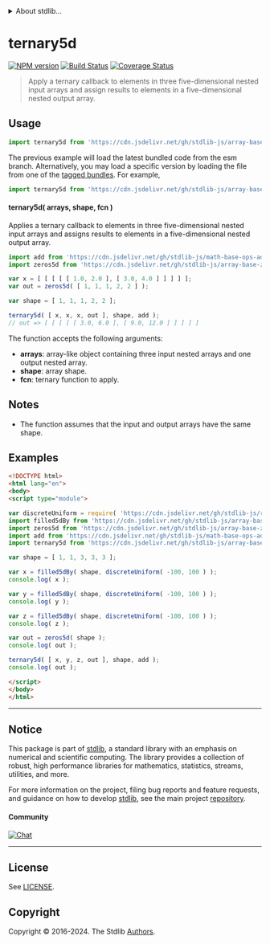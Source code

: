 <!--

@license Apache-2.0

Copyright (c) 2023 The Stdlib Authors.

Licensed under the Apache License, Version 2.0 (the "License");
you may not use this file except in compliance with the License.
You may obtain a copy of the License at

   http://www.apache.org/licenses/LICENSE-2.0

Unless required by applicable law or agreed to in writing, software
distributed under the License is distributed on an "AS IS" BASIS,
WITHOUT WARRANTIES OR CONDITIONS OF ANY KIND, either express or implied.
See the License for the specific language governing permissions and
limitations under the License.

-->


<details>
  <summary>
    About stdlib...
  </summary>
  <p>We believe in a future in which the web is a preferred environment for numerical computation. To help realize this future, we've built stdlib. stdlib is a standard library, with an emphasis on numerical and scientific computation, written in JavaScript (and C) for execution in browsers and in Node.js.</p>
  <p>The library is fully decomposable, being architected in such a way that you can swap out and mix and match APIs and functionality to cater to your exact preferences and use cases.</p>
  <p>When you use stdlib, you can be absolutely certain that you are using the most thorough, rigorous, well-written, studied, documented, tested, measured, and high-quality code out there.</p>
  <p>To join us in bringing numerical computing to the web, get started by checking us out on <a href="https://github.com/stdlib-js/stdlib">GitHub</a>, and please consider <a href="https://opencollective.com/stdlib">financially supporting stdlib</a>. We greatly appreciate your continued support!</p>
</details>

# ternary5d

[![NPM version][npm-image]][npm-url] [![Build Status][test-image]][test-url] [![Coverage Status][coverage-image]][coverage-url] <!-- [![dependencies][dependencies-image]][dependencies-url] -->

> Apply a ternary callback to elements in three five-dimensional nested input arrays and assign results to elements in a five-dimensional nested output array.

<section class="intro">

</section>

<!-- /.intro -->



<section class="usage">

## Usage

```javascript
import ternary5d from 'https://cdn.jsdelivr.net/gh/stdlib-js/array-base-ternary5d@esm/index.mjs';
```
The previous example will load the latest bundled code from the esm branch. Alternatively, you may load a specific version by loading the file from one of the [tagged bundles](https://github.com/stdlib-js/array-base-ternary5d/tags). For example,

```javascript
import ternary5d from 'https://cdn.jsdelivr.net/gh/stdlib-js/array-base-ternary5d@v0.2.2-esm/index.mjs';
```

#### ternary5d( arrays, shape, fcn )

Applies a ternary callback to elements in three five-dimensional nested input arrays and assigns results to elements in a five-dimensional nested output array.

```javascript
import add from 'https://cdn.jsdelivr.net/gh/stdlib-js/math-base-ops-add3@esm/index.mjs';
import zeros5d from 'https://cdn.jsdelivr.net/gh/stdlib-js/array-base-zeros5d@esm/index.mjs';

var x = [ [ [ [ [ 1.0, 2.0 ], [ 3.0, 4.0 ] ] ] ] ];
var out = zeros5d( [ 1, 1, 1, 2, 2 ] );

var shape = [ 1, 1, 1, 2, 2 ];

ternary5d( [ x, x, x, out ], shape, add );
// out => [ [ [ [ [ 3.0, 6.0 ], [ 9.0, 12.0 ] ] ] ] ]
```

The function accepts the following arguments:

-   **arrays**: array-like object containing three input nested arrays and one output nested array.
-   **shape**: array shape.
-   **fcn**: ternary function to apply.

</section>

<!-- /.usage -->

<section class="notes">

## Notes

-   The function assumes that the input and output arrays have the same shape.

</section>

<!-- /.notes -->

<section class="examples">

## Examples

<!-- eslint no-undef: "error" -->

```html
<!DOCTYPE html>
<html lang="en">
<body>
<script type="module">

var discreteUniform = require( 'https://cdn.jsdelivr.net/gh/stdlib-js/random-base-discrete-uniform' ).factory;
import filled5dBy from 'https://cdn.jsdelivr.net/gh/stdlib-js/array-base-filled5d-by@esm/index.mjs';
import zeros5d from 'https://cdn.jsdelivr.net/gh/stdlib-js/array-base-zeros5d@esm/index.mjs';
import add from 'https://cdn.jsdelivr.net/gh/stdlib-js/math-base-ops-add3@esm/index.mjs';
import ternary5d from 'https://cdn.jsdelivr.net/gh/stdlib-js/array-base-ternary5d@esm/index.mjs';

var shape = [ 1, 1, 3, 3, 3 ];

var x = filled5dBy( shape, discreteUniform( -100, 100 ) );
console.log( x );

var y = filled5dBy( shape, discreteUniform( -100, 100 ) );
console.log( y );

var z = filled5dBy( shape, discreteUniform( -100, 100 ) );
console.log( z );

var out = zeros5d( shape );
console.log( out );

ternary5d( [ x, y, z, out ], shape, add );
console.log( out );

</script>
</body>
</html>
```

</section>

<!-- /.examples -->

<!-- Section for related `stdlib` packages. Do not manually edit this section, as it is automatically populated. -->

<section class="related">

</section>

<!-- /.related -->

<!-- Section for all links. Make sure to keep an empty line after the `section` element and another before the `/section` close. -->


<section class="main-repo" >

* * *

## Notice

This package is part of [stdlib][stdlib], a standard library with an emphasis on numerical and scientific computing. The library provides a collection of robust, high performance libraries for mathematics, statistics, streams, utilities, and more.

For more information on the project, filing bug reports and feature requests, and guidance on how to develop [stdlib][stdlib], see the main project [repository][stdlib].

#### Community

[![Chat][chat-image]][chat-url]

---

## License

See [LICENSE][stdlib-license].


## Copyright

Copyright &copy; 2016-2024. The Stdlib [Authors][stdlib-authors].

</section>

<!-- /.stdlib -->

<!-- Section for all links. Make sure to keep an empty line after the `section` element and another before the `/section` close. -->

<section class="links">

[npm-image]: http://img.shields.io/npm/v/@stdlib/array-base-ternary5d.svg
[npm-url]: https://npmjs.org/package/@stdlib/array-base-ternary5d

[test-image]: https://github.com/stdlib-js/array-base-ternary5d/actions/workflows/test.yml/badge.svg?branch=v0.2.2
[test-url]: https://github.com/stdlib-js/array-base-ternary5d/actions/workflows/test.yml?query=branch:v0.2.2

[coverage-image]: https://img.shields.io/codecov/c/github/stdlib-js/array-base-ternary5d/main.svg
[coverage-url]: https://codecov.io/github/stdlib-js/array-base-ternary5d?branch=main

<!--

[dependencies-image]: https://img.shields.io/david/stdlib-js/array-base-ternary5d.svg
[dependencies-url]: https://david-dm.org/stdlib-js/array-base-ternary5d/main

-->

[chat-image]: https://img.shields.io/gitter/room/stdlib-js/stdlib.svg
[chat-url]: https://app.gitter.im/#/room/#stdlib-js_stdlib:gitter.im

[stdlib]: https://github.com/stdlib-js/stdlib

[stdlib-authors]: https://github.com/stdlib-js/stdlib/graphs/contributors

[umd]: https://github.com/umdjs/umd
[es-module]: https://developer.mozilla.org/en-US/docs/Web/JavaScript/Guide/Modules

[deno-url]: https://github.com/stdlib-js/array-base-ternary5d/tree/deno
[deno-readme]: https://github.com/stdlib-js/array-base-ternary5d/blob/deno/README.md
[umd-url]: https://github.com/stdlib-js/array-base-ternary5d/tree/umd
[umd-readme]: https://github.com/stdlib-js/array-base-ternary5d/blob/umd/README.md
[esm-url]: https://github.com/stdlib-js/array-base-ternary5d/tree/esm
[esm-readme]: https://github.com/stdlib-js/array-base-ternary5d/blob/esm/README.md
[branches-url]: https://github.com/stdlib-js/array-base-ternary5d/blob/main/branches.md

[stdlib-license]: https://raw.githubusercontent.com/stdlib-js/array-base-ternary5d/main/LICENSE

</section>

<!-- /.links -->
